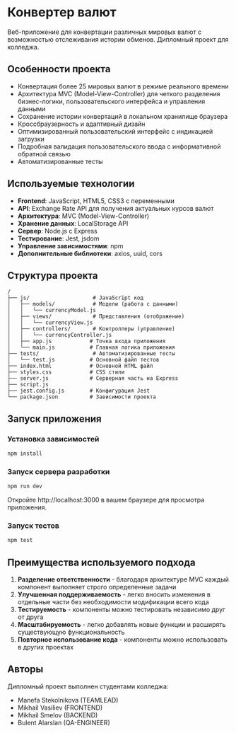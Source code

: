 # Конвертер валют

Веб-приложение для конвертации различных мировых валют с возможностью отслеживания истории обменов. Дипломный проект для колледжа.

## Особенности проекта

- Конвертация более 25 мировых валют в режиме реального времени
- Архитектура MVC (Model-View-Controller) для четкого разделения бизнес-логики, пользовательского интерфейса и управления данными
- Сохранение истории конвертаций в локальном хранилище браузера
- Кроссбраузерность и адаптивный дизайн
- Оптимизированный пользовательский интерфейс с индикацией загрузки
- Подробная валидация пользовательского ввода с информативной обратной связью
- Автоматизированные тесты

## Используемые технологии

- **Frontend**: JavaScript, HTML5, CSS3 с переменными
- **API**: Exchange Rate API для получения актуальных курсов валют
- **Архитектура**: MVC (Model-View-Controller)
- **Хранение данных**: LocalStorage API
- **Сервер**: Node.js с Express
- **Тестирование**: Jest, jsdom
- **Управление зависимостями**: npm
- **Дополнительные библиотеки**: axios, uuid, cors

## Структура проекта

```
/
├── js/                    # JavaScript код
│   ├── models/            # Модели (работа с данными)
│   │   └── currencyModel.js
│   ├── views/             # Представления (отображение)
│   │   └── currencyView.js
│   ├── controllers/       # Контроллеры (управление)
│   │   └── currencyController.js
│   ├── app.js            # Точка входа приложения
│   └── main.js           # Главная логика приложения
├── tests/                 # Автоматизированные тесты
│   └── test.js           # Основной файл тестов
├── index.html            # Основной HTML файл
├── styles.css            # CSS стили
├── server.js             # Серверная часть на Express
├── script.js
├── jest.config.js        # Конфигурация Jest
└── package.json          # Зависимости проекта
```

## Запуск приложения

### Установка зависимостей

```bash
npm install
```

### Запуск сервера разработки

```bash
npm run dev
```

Откройте http://localhost:3000 в вашем браузере для просмотра приложения.

### Запуск тестов

```bash
npm test
```

## Преимущества используемого подхода

1. **Разделение ответственности** - благодаря архитектуре MVC каждый компонент выполняет строго определенные задачи
2. **Улучшенная поддерживаемость** - легко вносить изменения в отдельные части без необходимости модификации всего кода
3. **Тестируемость** - компоненты можно тестировать независимо друг от друга
4. **Масштабируемость** - легко добавлять новые функции и расширять существующую функциональность
5. **Повторное использование кода** - компоненты можно использовать в других проектах

## Авторы

Дипломный проект выполнен студентами колледжа:
- Manefa Stekolnikova (TEAMLEAD)
- Mikhail Vasiliev (FRONTEND)
- Mikhail Smelov (BACKEND)
- Bulent Alarslan (QA-ENGINEER)